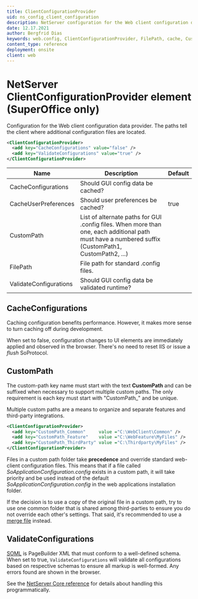 ```yaml
---
title: ClientConfigurationProvider
uid: ns_config_client_configuration
description: NetServer configuration for the Web client configuration data provider.
date: 12.17.2021
author: Bergfrid Dias
keywords: web.config, ClientConfigurationProvider, FilePath, cache, CustomPath
content_type: reference
deployment: onsite
client: web
---
```


# NetServer ClientConfigurationProvider element (SuperOffice only)

Configuration for the Web client configuration data provider. The paths tell the client where additional configuration files are located.

```XML
<ClientConfigurationProvider>
  <add key="CacheConfigurations" value="false" />
  <add key="ValidateConfigurations" value="true" />
</ClientConfigurationProvider>
```

| Name | Description | Default |
|---|---|---|
| CacheConfigurations | Should GUI config data be cached? | |
| CacheUserPreferences | Should user preferences be cached? | true |
| CustomPath | List of alternate paths for GUI .config files. When more than one, each additional path must have a numbered suffix (CustomPath1, CustomPath2, ...) | |
| FilePath | File path for standard .config files. | |
| ValidateConfigurations | Should GUI config data be validated runtime? | |

## CacheConfigurations

Caching configuration benefits performance. However, it makes more sense to turn caching off during development.

When set to false, configuration changes to UI elements are immediately applied and observed in the browser. There's no need to reset IIS or issue a *flush* SoProtocol.

## CustomPath

The custom-path key name must start with the text **CustomPath** and can be suffixed when necessary to support multiple custom paths. The only requirement is each key must start with "CustomPath_" and be unique.

Multiple custom paths are a means to organize and separate features and third-party integrations.

```xml
<ClientConfigurationProvider>
  <add key="CustomPath_Common"     value ="C:\WebClient\Common" />
  <add key="CustomPath_Feature"    value ="C:\WebFeature\MyFiles" />
  <add key="CustomPath_ThirdParty" value ="C:\Thirdparty\MyFiles" />
</ClientConfigurationProvider>
```

Files in a custom path folder take **precedence** and override standard web-client configuration files. This means that if a file called *SoApplicationConfiguration.config* exists in a custom path, it will take priority and be used instead of the default *SoApplicationConfiguration.config* in the web applications installation folder.

If the decision is to use a copy of the original file in a custom path, try to use one common folder that is shared among third-parties to ensure you do not override each other's settings. That said, it's recommended to use a [merge file][3] instead.

## ValidateConfigurations

[SOML][2] is PageBuilder XML that must conform to a well-defined schema. When set to true, `ValidateConfigurations` will validate all configurations based on respective schemas to ensure all markup is well-formed. Any errors found are shown in the browser.

See the [NetServer Core reference][1] for details about handling this programmatically.

<!-- Referenced links -->
[1]: <xref:SuperOffice.Configuration.ConfigFile.ClientConfigurationProvider>
[2]: ../../ui/web-app/pagebuilder/config/soml.md
[3]: ../../ui/web-app/pagebuilder/config/merge-files-and-actions.md

